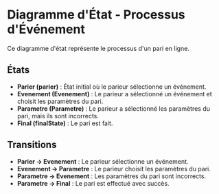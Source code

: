 # Diagramme d'État - Processus d'Événement

Ce diagramme d'état représente le processus d'un pari en ligne.

## États

- **Parier (parier)** : État initial où le parieur sélectionne un événement.
- **Evenement (Evenement)** : Le parieur a sélectionné un événement et choisit les paramètres du pari.
- **Parametre (Parametre)** : Le parieur a sélectionné les paramètres du pari, mais ils sont incorrects.
- **Final (finalState)** : Le pari est fait.

## Transitions

- **Parier -> Evenement** : Le parieur sélectionne un événement.
- **Evenement -> Parametre** : Le parieur choisit les paramètres du pari.
- **Parametre -> Evenement** : Les paramètres du pari sont incorrects.
- **Parametre -> Final** : Le pari est effectué avec succès.

